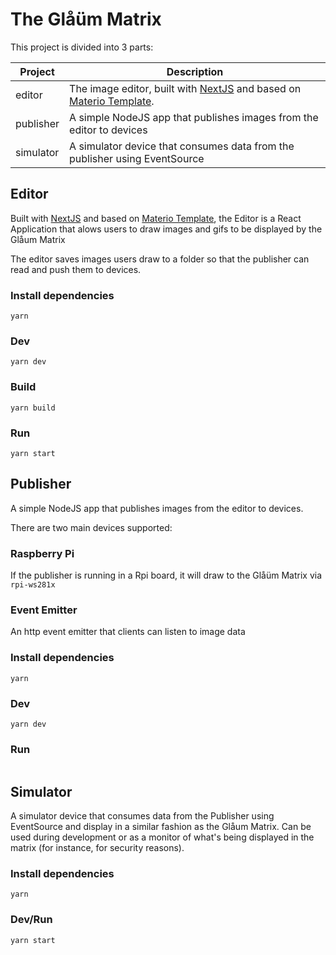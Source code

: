 # The Glåüm Matrix

This project is divided into 3 parts:

|Project|Description|
|---|---|
|editor|The image editor, built with [NextJS](https://nextjs.org) and based on [Materio Template](https://demos.themeselection.com/materio-mui-react-nextjs-admin-template/documentation/guide).|
|publisher|A simple NodeJS app that publishes images from the editor to devices|
|simulator|A simulator device that consumes data from the publisher using EventSource|

## Editor

Built with [NextJS](https://nextjs.org) and based on [Materio Template](https://github.com/themeselection/materio-mui-react-nextjs-admin-template-free/tree/main/typescript-version), the Editor is a React Application that alows users to draw images and gifs to be displayed by the Glåum Matrix

The editor saves images users draw to a folder so that the publisher can read and push them to devices.

### Install dependencies
```shell
yarn
```

### Dev
```shell
yarn dev
```

### Build
```shell
yarn build
```

### Run
```shell
yarn start
```

## Publisher

A simple NodeJS app that publishes images from the editor to devices.

There are two main devices supported:

### Raspberry Pi
If the publisher is running in a Rpi board, it will draw to the Glåüm Matrix via `rpi-ws281x`

### Event Emitter
An http event emitter that clients can listen to image data

### Install dependencies
```shell
yarn
```

### Dev
```shell
yarn dev
```

### Run
```shell

```

## Simulator

A simulator device that consumes data from the Publisher using EventSource and display in a similar fashion as the Glåum Matrix.
Can be used during development or as a monitor of what's being displayed in the matrix (for instance, for security reasons).

### Install dependencies
```shell
yarn
```

### Dev/Run
```shell
yarn start
```
